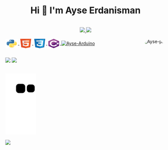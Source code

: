 ### 
<h1 align="center"> Hi 👋 I'm Ayse Erdanisman </h1>
<br>
<div align="center">
  <a href="https://github.com/AyseErdanisman">
  <img height="180em" src="https://github-readme-stats.vercel.app/api?username=AyseErdanisman&show_icons=true&theme=dracula&include_all_commits=true&count_private=true"/>
  <img height="180em" src="https://github-readme-stats.vercel.app/api/top-langs/?username=AyseErdanisman&layout=compact&langs_count=7&theme=dracula"/>
</div>
  
<div style="display: inline_block"><br>
  <img align="center" alt="Ayse-Python" height="30" width="40" src="https://raw.githubusercontent.com/devicons/devicon/master/icons/python/python-original.svg">
  <img align="center" alt="Ayse-HTML" height="30" width="40" src="https://raw.githubusercontent.com/devicons/devicon/master/icons/html5/html5-original.svg">
  <img align="center" alt="Ayse-CSS" height="30" width="40" src="https://raw.githubusercontent.com/devicons/devicon/master/icons/css3/css3-original.svg">
  <img align="center" alt="Ayse-Csharp" height="30" width="40" src="https://raw.githubusercontent.com/devicons/devicon/master/icons/csharp/csharp-original.svg">
  <img align="center" alt="Ayse-Arduino" height="30" width="40" src="https://cdn.jsdelivr.net/gh/devicons/devicon/icons/arduino/arduino-original.svg" />
  
  <img align="right" alt="Ayse-pic" height="150" style="border-radius:50px;" src="http://www.fc1492.com/wp-content/uploads/2017/06/tumblr_ook9ah2gfS1u6n4kao1_500.gif">
</div>
  
  ##
  
<div> 
  <a href="https://www.linkedin.com/in/ayse-erdanisman-5b1017202/" target="_blank"><img src="https://img.shields.io/badge/-LinkedIn-%230077B5?style=for-the-badge&logo=linkedin&logoColor=white" target="_blank"></a> 
  <a href="https://medium.com/@ayseerdanisman"><img src="https://img.shields.io/badge/medium-9146FF.svg?style=for-the-badge&logo=medium&logoColor=white"/></a>
</div>
  
  ##

![Snake animation](https://github.com/AyseErdanisman/AyseErdanisman/blob/output/github-contribution-grid-snake.svg)

  
<a href="https://github.com/AyseErdanisman/shields-io-visitor-counter">
  <img src="https://shields-io-visitor-counter.herokuapp.com/badge?page=AyseErdanisman.AyseErdanisman&style=for-the-badge">
<a>
